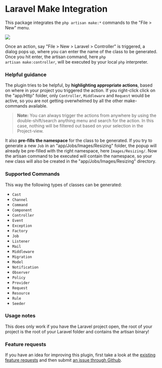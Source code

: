 # Laravel Make Integration

This package integrates the <code>php artisan make:*</code> commands to the "File > New" menu.

![](https://plugins.jetbrains.com/files/14612/screenshot_22560.png)

Once an action, say "File > New > Laravel > Controller" is triggered, a dialog pops up, where you can enter the
name of the class to be generated. Once you hit enter, the artisan command, here
<code>php artisan make:controller</code>, will be executed by your local <code>php</code> interpreter.

<h3>Helpful guidance</h3>

The plugin tries to be helpful, by <b>highlighting appropriate actions</b>, based on where in your project you
triggered the action. If you right-click click on the "app/Http" folder, only <code>Controller</code>,
<code>Middleware</code> and <code>Request</code> would be active, so you are not getting overwhelmed by all the
other make-commands available.

<blockquote>
<b>Note:</b> You can always trigger the actions from anywhere by using the double-shift/search anything menu and
search for the action. In this case, nothing will be filtered out based on your selection in the Project-view.
</blockquote>

It also <b>pre-fills the namespace</b> for the class to be generated. If you try to generate a new
<code>Job</code> in an "app/Jobs/Images/Resizing" folder, the popup will already be pre-filled with the right
namespace, here <code>Images/Resizing/</code>. Now the artisan command to be executed will contain the namespace,
so your new class will also be created in the "app/Jobs/Images/Resizing" directory.

<h3>Supported Commands</h3>

This way the following types of classes can be generated:

<ul>
    <li><code>Cast</code></li>
    <li><code>Channel</code></li>
    <li><code>Command</code></li>
    <li><code>Component</code></li>
    <li><code>Controller</code></li>
    <li><code>Event</code></li>
    <li><code>Exception</code></li>
    <li><code>Factory</code></li>
    <li><code>Job</code></li>
    <li><code>Listener</code></li>
    <li><code>Mail</code></li>
    <li><code>Middleware</code></li>
    <li><code>Migration</code></li>
    <li><code>Model</code></li>
    <li><code>Notification</code></li>
    <li><code>Observer</code></li>
    <li><code>Policy</code></li>
    <li><code>Provider</code></li>
    <li><code>Request</code></li>
    <li><code>Resource</code></li>
    <li><code>Rule</code></li>
    <li><code>Seeder</code></li>
</ul>

<h3>Usage notes</h3>

This does only work if you have the Laravel project open, the root of your project is the root of your Laravel
folder and contains the artisan binary!

<h3>Feature requests</h3>

If you have an idea for improving this plugin, first take a look at the
<a href="https://github.com/NiclasvanEyk/intellij-artisan-make-integration/issues">existing feature requests</a>
and then submit
<a href="https://github.com/NiclasvanEyk/intellij-artisan-make-integration/issues/new">an issue through Github</a>.